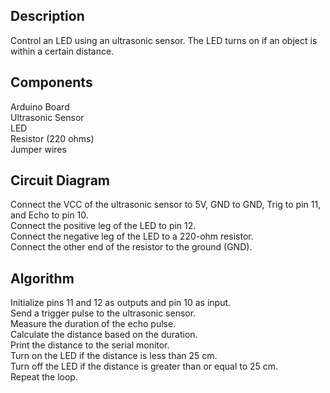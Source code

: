 ## Description
Control an LED using an ultrasonic sensor. The LED turns on if an object is within a certain distance.

## Components
Arduino Board\
Ultrasonic Sensor\
LED\
Resistor (220 ohms)\
Jumper wires

## Circuit Diagram
Connect the VCC of the ultrasonic sensor to 5V, GND to GND, Trig to pin 11, and Echo to pin 10.\
Connect the positive leg of the LED to pin 12.\
Connect the negative leg of the LED to a 220-ohm resistor.\
Connect the other end of the resistor to the ground (GND).

## Algorithm
Initialize pins 11 and 12 as outputs and pin 10 as input.\
Send a trigger pulse to the ultrasonic sensor.\
Measure the duration of the echo pulse.\
Calculate the distance based on the duration.\
Print the distance to the serial monitor.\
Turn on the LED if the distance is less than 25 cm.\
Turn off the LED if the distance is greater than or equal to 25 cm.\
Repeat the loop.
